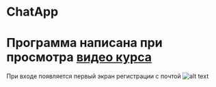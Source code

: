 # ChatApp
Программа написана при просмотра [видео курса](https://itproger.com/course/android-chat)
=========
При входе появляется первый экран регистрации с почтой
![alt text](screenshots/Screenshot_20200405-213650_ChatApp.jpg "Описание будет тут")



